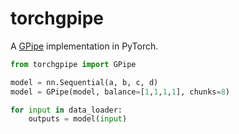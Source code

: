 # torchgpipe

A [GPipe](https://arxiv.org/abs/1811.06965) implementation in PyTorch.

```python
from torchgpipe import GPipe

model = nn.Sequential(a, b, c, d)
model = GPipe(model, balance=[1,1,1,1], chunks=8)

for input in data_loader:
    outputs = model(input)
```

